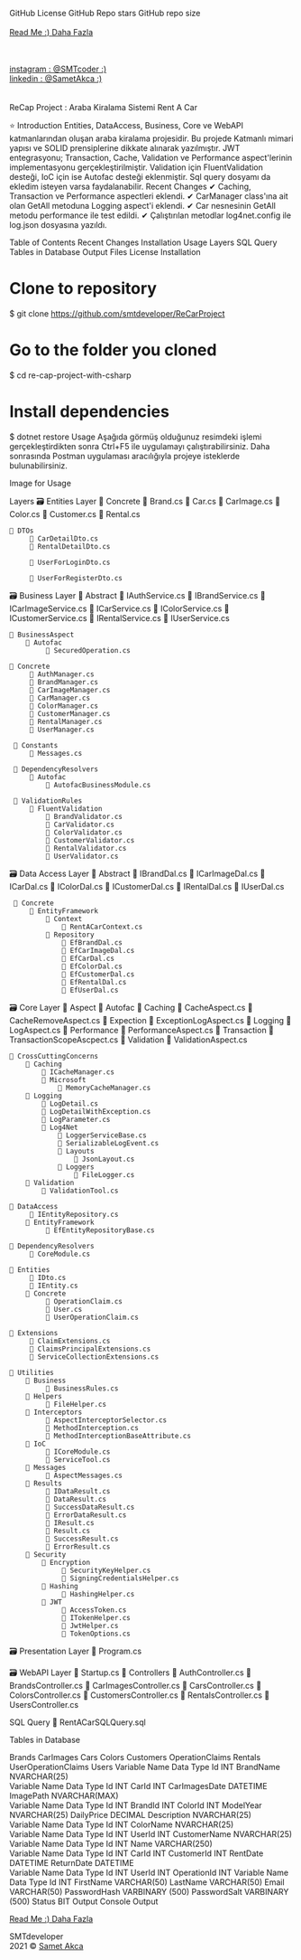GitHub License GitHub Repo stars GitHub repo size
<br>
<br>
<a href="https://github.com/smtdeveloper/SametAkca">Read Me :) Daha Fazla</a>

<br>
<br>
<a href="https://www.instagram.com/smtcoder/"> instagram  :  @SMTcoder :)  </a>
<br> 
<a href="https://www.linkedin.com/in/samet-akca-2a4bbb1a8/"> linkedin    : @SametAkca :)  </a>
<br>
<br> 
<br>
ReCap Project : Araba Kiralama Sistemi
Rent A Car

⭐ Introduction
Entities, DataAccess, Business, Core ve WebAPI katmanlarından oluşan araba kiralama projesidir. Bu projede Katmanlı mimari yapısı ve SOLID prensiplerine dikkate alınarak yazılmıştır. JWT entegrasyonu; Transaction, Cache, Validation ve Performance aspect'lerinin implementasyonu gerçekleştirilmiştir.
Validation için FluentValidation desteği, IoC için ise Autofac desteği eklenmiştir.
Sql query dosyamı da ekledim isteyen varsa faydalanabilir.
Recent Changes
✔ Caching, Transaction ve Performance aspectleri eklendi.
✔ CarManager class'ına ait olan GetAll metoduna Logging aspect'i eklendi.
✔ Car nesnesinin GetAll metodu performance ile test edildi.
✔ Çalıştırılan metodlar log4net.config ile log.json dosyasına yazıldı.

Table of Contents
Recent Changes
Installation
Usage
Layers
SQL Query
Tables in Database
Output
Files
License
Installation
# Clone to repository
$ git clone https://github.com/smtdeveloper/ReCarProject
# Go to the folder you cloned
$ cd re-cap-project-with-csharp

# Install dependencies
$ dotnet restore
Usage
Aşağıda görmüş olduğunuz resimdeki işlemi gerçekleştirdikten sonra Ctrl+F5 ile uygulamayı çalıştırabilirsiniz. Daha sonrasında Postman uygulaması aracılığıyla projeye isteklerde bulunabilirsiniz.

Image for Usage

Layers
🗃 Entities Layer
    📂 Concrete
         📃 Brand.cs
         📃 Car.cs
         📃 CarImage.cs
         📃 Color.cs
         📃 Customer.cs
         📃 Rental.cs

    📂 DTOs
         📃 CarDetailDto.cs
         📃 RentalDetailDto.cs

         📃 UserForLoginDto.cs

         📃 UserForRegisterDto.cs


🗃 Business Layer
     📂 Abstract
         📃 IAuthService.cs
         📃 IBrandService.cs
         📃 ICarImageService.cs
         📃 ICarService.cs
         📃 IColorService.cs
         📃 ICustomerService.cs
         📃 IRentalService.cs
         📃 IUserService.cs

    📂 BusinessAspect
        📂 Autofac
             📃 SecuredOperation.cs

    📂 Concrete
         📃 AuthManager.cs
         📃 BrandManager.cs
         📃 CarImageManager.cs
         📃 CarManager.cs
         📃 ColorManager.cs
         📃 CustomerManager.cs
         📃 RentalManager.cs
         📃 UserManager.cs

     📂 Constants
         📃 Messages.cs

     📂 DependencyResolvers
         📂 Autofac
             📃 AutofacBusinessModule.cs

     📂 ValidationRules
         📂 FluentValidation
             📃 BrandValidator.cs
             📃 CarValidator.cs
             📃 ColorValidator.cs
             📃 CustomerValidator.cs
             📃 RentalValidator.cs
             📃 UserValidator.cs


🗃 Data Access Layer
    📂 Abstract
         📃 IBrandDal.cs
         📃 ICarImageDal.cs
         📃 ICarDal.cs
         📃 IColorDal.cs
         📃 ICustomerDal.cs
         📃 IRentalDal.cs
         📃 IUserDal.cs

     📂 Concrete
         📂 EntityFramework
             📂 Context
                 📃 RentACarContext.cs
             📂 Repository
                 📃 EfBrandDal.cs
                 📃 EfCarImageDal.cs
                 📃 EfCarDal.cs
                 📃 EfColorDal.cs
                 📃 EfCustomerDal.cs
                 📃 EfRentalDal.cs
                 📃 EfUserDal.cs


🗃 Core Layer
    📂 Aspect
        📂 Autofac
            📂 Caching
                 📃 CacheAspect.cs
                 📃 CacheRemoveAspect.cs
            📂 Expection
                 📃 ExceptionLogAspect.cs
            📂 Logging
                 📃 LogAspect.cs
            📂 Performance
                 📃 PerformanceAspect.cs
            📂 Transaction
                 📃 TransactionScopeAscpect.cs
            📂 Validation
                 📃 ValidationAspect.cs

    📂 CrossCuttingConcerns
        📂 Caching
            📃 ICacheManager.cs
            📂 Microsoft
                📃 MemoryCacheManager.cs
        📂 Logging
            📃 LogDetail.cs
            📃 LogDetailWithException.cs
            📃 LogParameter.cs
            📂 Log4Net
                📃 LoggerServiceBase.cs
                📃 SerializableLogEvent.cs
                📂 Layouts
                    📃 JsonLayout.cs
                📂 Loggers
                    📃 FileLogger.cs
        📂 Validation
            📃 ValidationTool.cs

    📂 DataAccess
         📃 IEntityRepository.cs
        📂 EntityFramework
             📃 EfEntityRepositoryBase.cs

    📂 DependencyResolvers
         📃 CoreModule.cs

    📂 Entities
         📃 IDto.cs
         📃 IEntity.cs
        📂 Concrete
             📃 OperationClaim.cs
             📃 User.cs
             📃 UserOperationClaim.cs

    📂 Extensions
         📃 ClaimExtensions.cs
         📃 ClaimsPrincipalExtensions.cs
         📃 ServiceCollectionExtensions.cs

    📂 Utilities
        📂 Business
             📃 BusinessRules.cs
        📂 Helpers
             📃 FileHelper.cs
        📂 Interceptors
             📃 AspectInterceptorSelector.cs
             📃 MethodInterception.cs
             📃 MethodInterceptionBaseAttribute.cs
        📂 IoC
             📃 ICoreModule.cs
             📃 ServiceTool.cs
        📂 Messages
             📃 AspectMessages.cs
        📂 Results
             📃 IDataResult.cs
             📃 DataResult.cs
             📃 SuccessDataResult.cs
             📃 ErrorDataResult.cs
             📃 IResult.cs
             📃 Result.cs
             📃 SuccessResult.cs
             📃 ErrorResult.cs
        📂 Security
            📂 Encryption
                 📃 SecurityKeyHelper.cs
                 📃 SigningCredentialsHelper.cs
            📂 Hashing
                 📃 HashingHelper.cs
            📂 JWT
                 📃 AccessToken.cs
                 📃 ITokenHelper.cs
                 📃 JwtHelper.cs
                 📃 TokenOptions.cs


🗃 Presentation Layer
     📃 Program.cs


🗃 WebAPI Layer
    📃 Startup.cs
    📂 Controllers
         📃 AuthController.cs
         📃 BrandsController.cs
         📃 CarImagesController.cs
         📃 CarsController.cs
         📃 ColorsController.cs
         📃 CustomersController.cs
         📃 RentalsController.cs
         📃 UsersController.cs


SQL Query
     📃 RentACarSQLQuery.sql

Tables in Database

Brands	CarImages	Cars	Colors	Customers	OperationClaims	Rentals	UserOperationClaims	Users
Variable Name	Data Type
Id	INT
BrandName	NVARCHAR(25)	
Variable Name	Data Type
Id	INT
CarId	INT
CarImagesDate	DATETIME
ImagePath	NVARCHAR(MAX)	
Variable Name	Data Type
Id	INT
BrandId	INT
ColorId	INT
ModelYear	NVARCHAR(25)
DailyPrice	DECIMAL
Description	NVARCHAR(25)	
Variable Name	Data Type
Id	INT
ColorName	NVARCHAR(25)	
Variable Name	Data Type
Id	INT
UserId	INT
CustomerName	NVARCHAR(25)	
Variable Name	Data Type
Id	INT
Name	VARCHAR(250)	
Variable Name	Data Type
Id	INT
CarId	INT
CustomerId	INT
RentDate	DATETIME
ReturnDate	DATETIME	
Variable Name	Data Type
Id	INT
UserId	INT
OperationId	INT	
Variable Name	Data Type
Id	INT
FirstName	VARCHAR(50)
LastName	VARCHAR(50)
Email	VARCHAR(50)
PasswordHash	VARBINARY (500)
PasswordSalt	VARBINARY (500)
Status	BIT
Output
Console Output




<a href="https://github.com/smtdeveloper/SametAkca"> Read Me :) Daha Fazla </a>

SMTdeveloper
<br>
2021 © <a href="https://github.com/smtdeveloper"> Samet Akca </a>

